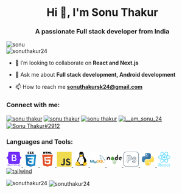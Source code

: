 <h1 align="center">Hi 👋, I'm Sonu Thakur</h1>
<h3 align="center">A passionate Full stack developer from India</h3>
<img src="https://encrypted-tbn0.gstatic.com/images?q=tbn:ANd9GcQlKi9XwEfRruU6QWsjUZbF4VV9hTsZeQYrXA&usqp=CAU" width="400px"
alt="sonu" 

<p align="left"> <img src="https://komarev.com/ghpvc/?username=sonuthakur24&label=Profile%20views&color=0e75b6&style=flat" alt="sonuthakur24" /> </p>


- 👯 I’m looking to collaborate on **React and Next.js**

- 💬 Ask me about **Full stack development, Android development**

- 📫 How to reach me **sonuthakursk24@gmail.com**

<h3 align="left">Connect with me:</h3>
<p align="left">
<a href="https://twitter.com/Tha11220635Sonu" target="blank"><img align="center" src="https://raw.githubusercontent.com/rahuldkjain/github-profile-readme-generator/master/src/images/icons/Social/twitter.svg" alt="sonu thakur" height="30" width="40" /></a>
<a href="https://linkedin.com/in/sonu-thakur-2b8b9523b" target="blank"><img align="center" src="https://raw.githubusercontent.com/rahuldkjain/github-profile-readme-generator/master/src/images/icons/Social/linked-in-alt.svg" alt="sonu thakur" height="30" width="40" /></a>
<a href="https://facebook.com/profile.php?id=100022114608635&mibextid=ZbWKwL" target="blank"><img align="center" src="https://raw.githubusercontent.com/rahuldkjain/github-profile-readme-generator/master/src/images/icons/Social/facebook.svg" alt="sonu thakur" height="30" width="40" /></a>
<a href="https://instagram.com/i__am_sonu_24" target="blank"><img align="center" src="https://raw.githubusercontent.com/rahuldkjain/github-profile-readme-generator/master/src/images/icons/Social/instagram.svg" alt="i__am_sonu_24" height="30" width="40" /></a>
<a href="https://discord.gg/Sonu Thakur#2912" target="blank"><img align="center" src="https://raw.githubusercontent.com/rahuldkjain/github-profile-readme-generator/master/src/images/icons/Social/discord.svg" alt="Sonu Thakur#2912" height="30" width="40" /></a>
</p>

<h3 align="left">Languages and Tools:</h3>
<p align="left"> <a href="https://getbootstrap.com" target="_blank" rel="noreferrer"> <img src="https://raw.githubusercontent.com/devicons/devicon/master/icons/bootstrap/bootstrap-plain-wordmark.svg" alt="bootstrap" width="40" height="40"/> </a> <a href="https://www.w3schools.com/css/" target="_blank" rel="noreferrer"> <img src="https://raw.githubusercontent.com/devicons/devicon/master/icons/css3/css3-original-wordmark.svg" alt="css3" width="40" height="40"/> </a> <a href="https://www.w3.org/html/" target="_blank" rel="noreferrer"> <img src="https://raw.githubusercontent.com/devicons/devicon/master/icons/html5/html5-original-wordmark.svg" alt="html5" width="40" height="40"/> </a> <a href="https://developer.mozilla.org/en-US/docs/Web/JavaScript" target="_blank" rel="noreferrer"> <img src="https://raw.githubusercontent.com/devicons/devicon/master/icons/javascript/javascript-original.svg" alt="javascript" width="40" height="40"/> </a> <a href="https://www.linux.org/" target="_blank" rel="noreferrer"> <img src="https://raw.githubusercontent.com/devicons/devicon/master/icons/linux/linux-original.svg" alt="linux" width="40" height="40"/> </a> <a href="https://www.mysql.com/" target="_blank" rel="noreferrer"> <img src="https://raw.githubusercontent.com/devicons/devicon/master/icons/mysql/mysql-original-wordmark.svg" alt="mysql" width="40" height="40"/> </a> <a href="https://nodejs.org" target="_blank" rel="noreferrer"> <img src="https://raw.githubusercontent.com/devicons/devicon/master/icons/nodejs/nodejs-original-wordmark.svg" alt="nodejs" width="40" height="40"/> </a> <a href="https://www.photoshop.com/en" target="_blank" rel="noreferrer"> <img src="https://raw.githubusercontent.com/devicons/devicon/master/icons/photoshop/photoshop-line.svg" alt="photoshop" width="40" height="40"/> </a> <a href="https://www.python.org" target="_blank" rel="noreferrer"> <img src="https://raw.githubusercontent.com/devicons/devicon/master/icons/python/python-original.svg" alt="python" width="40" height="40"/> </a> <a href="https://reactjs.org/" target="_blank" rel="noreferrer"> <img src="https://raw.githubusercontent.com/devicons/devicon/master/icons/react/react-original-wordmark.svg" alt="react" width="40" height="40"/> </a> <a href="https://tailwindcss.com/" target="_blank" rel="noreferrer"> <img src="https://www.vectorlogo.zone/logos/tailwindcss/tailwindcss-icon.svg" alt="tailwind" width="40" height="40"/> </a> </p>

<p><img align="left" src="https://github-readme-stats.vercel.app/api/top-langs?username=sonuthakur24&show_icons=true&locale=en&layout=compact" alt="sonuthakur24" /></p>

<p>&nbsp;<img align="center" src="https://github-readme-stats.vercel.app/api?username=sonuthakur24&show_icons=true&locale=en" alt="sonuthakur24" /></p>
